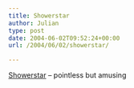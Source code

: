 ```yaml
---
title: Showerstar
author: Julian
type: post
date: 2004-06-02T09:52:24+00:00
url: /2004/06/02/showerstar/

---
```

[Showerstar][1] &#8211; pointless but amusing

 [1]: https://www.showerstar.net/energy.html